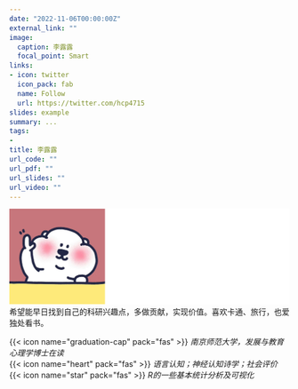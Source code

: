 ```yaml
---
date: "2022-11-06T00:00:00Z"
external_link: ""
image:
  caption: 李露露
  focal_point: Smart
links:
- icon: twitter
  icon_pack: fab
  name: Follow
  url: https://twitter.com/hcp4715
slides: example
summary: ...
tags:
- 
title: 李露露
url_code: ""
url_pdf: ""
url_slides: ""
url_video: ""
---
```

![](images/lll1.png)
希望能早日找到自己的科研兴趣点，多做贡献，实现价值。喜欢卡通、旅行，也爱独处看书。

{{< icon name="graduation-cap" pack="fas" >}} _南京师范大学，发展与教育心理学博士在读_  
{{< icon name="heart" pack="fas" >}} _语言认知；神经认知诗学；社会评价_  
{{< icon name="star" pack="fas" >}} _R的一些基本统计分析及可视化_  

